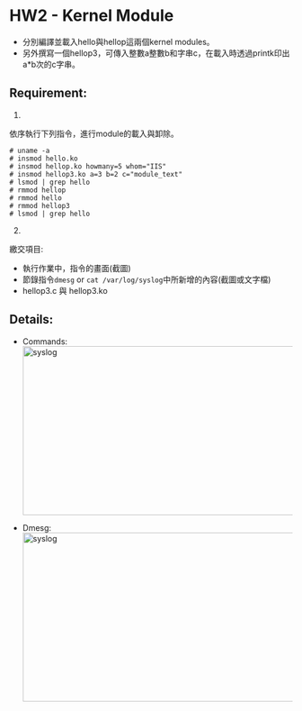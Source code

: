 # HW2 - Kernel Module

* 分別編譯並載入hello與hellop這兩個kernel modules。 
* 另外撰寫一個hellop3，可傳入整數a整數b和字串c，在載入時透過printk印出a*b次的c字串。

## Requirement: 
1.
依序執行下列指令，進行module的載入與卸除。
```
# uname -a
# insmod hello.ko
# insmod hellop.ko howmany=5 whom="IIS"
# insmod hellop3.ko a=3 b=2 c="module_text"
# lsmod | grep hello
# rmmod hellop
# rmmod hello
# rmmod hellop3
# lsmod | grep hello
```
2.   
繳交項目:  
* 執行作業中，指令的畫面(截圖)  
* 節錄指令`dmesg` or `cat /var/log/syslog`中所新增的內容(截圖或文字檔)  
* hellop3.c 與 hellop3.ko  

## Details:  

* Commands:  
<img src="https://github.com/frankkn/Linux_Kernel/blob/master/HW2_Kernel_module/1.jpg" width="600" height="300" alt="syslog"/><br/>

* Dmesg:  
<img src="https://github.com/frankkn/Linux_Kernel/blob/master/HW2_Kernel_module/2.jpg" width="600" height="300" alt="syslog"/><br/>
